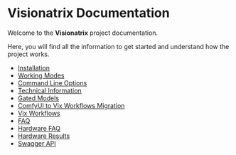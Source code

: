 # Visionatrix Documentation

Welcome to the **Visionatrix** project documentation.

Here, you will find all the information to get started and understand how the project works.

- [Installation](installation.md)
- [Working Modes](working_modes.md)
- [Command Line Options](command_line_options.md)
- [Technical Information](technical_information.md)
- [Gated Models](gated_models.md)
- [ComfyUI to Vix Workflows Migration](comfyui_vix_migration.md)
- [Vix Workflows](vix_workflows.md)
- [FAQ](faq.md)
- [Hardware FAQ](hardware_faq.md)
- [Hardware Results](hardware_results.md)
- [Swagger API](swagger.html)
